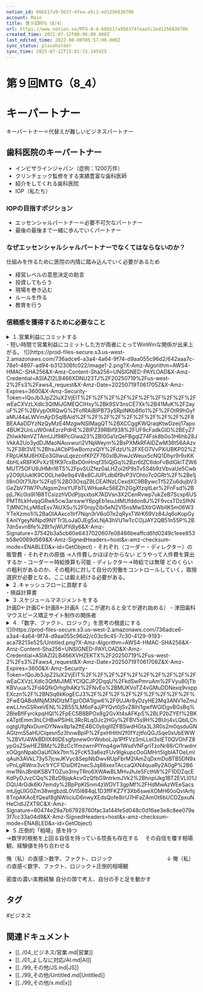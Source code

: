 ```yaml
---
notion_id: 66b517a9-5637-4fea-a5c1-ed125683670b
account: Main
title: 第９回MTG（8/4）
url: https://www.notion.so/MTG-8-4-66b517a956374feaa5c1ed125683670b
created_time: 2022-07-12T00:06:00.000Z
last_edited_time: 2022-08-08T05:57:00.000Z
sync_status: placeholder
sync_time: 2025-07-12T15:01:15.145925
---
```

# 第９回MTG（8_4）

# キーパートナー
キーパートナー＝代替えが難しいビジネスパートナー
## 歯科医院のキーパートナー
- インビザラインジャパン（症例：1200万件）
- クリンチェック監修をする実績豊富な歯科医師
- 紹介をしてくれる歯科医院
- IOP（私たち）
### IOPの目指すポジション
- エッセンシャルパートナー＝必要不可欠なパートナー
- 最後の最後まで一緒に歩んでいくパートナー
### なぜエッセンシャルシャルパートナーでなくてはならないのか？
仕組みを作るために医院の内情に踏み込んでいく必要があるため
- 経営レベルの意思決定の助言
- 投資してもらう
- 現場を巻き込む
- ルールを作る
- 教育を行う
### 信頼感を獲得するために必要なこと
<details>
<summary>１.営業利益にコミットする</summary>
</details>
  - 短い時間で営業利益にコミットした方が両者にとってWinWinな関係が出来上がる。
  ![](https://prod-files-secure.s3.us-west-2.amazonaws.com/736adce6-a3a4-4a64-9f74-d9aa055c96d2/642aaa7c-78e1-4897-ad94-b312306fc022/image1-2.png?X-Amz-Algorithm=AWS4-HMAC-SHA256&X-Amz-Content-Sha256=UNSIGNED-PAYLOAD&X-Amz-Credential=ASIAZI2LB466XDNU23TJ%2F20250719%2Fus-west-2%2Fs3%2Faws4_request&X-Amz-Date=20250719T061705Z&X-Amz-Expires=3600&X-Amz-Security-Token=IQoJb3JpZ2luX2VjEIT%2F%2F%2F%2F%2F%2F%2F%2F%2F%2FwEaCXVzLXdlc3QtMiJGMEQCIHsy%2Bk9SV3nsCE7Xk%2B41MuK%2F2ayuF%2F%2BVypOtRQwG%2FofRAiBlPB73ySRplNKb8flo1%2F%2FOtR9hGyfaMU44aLWVmAjrDSqIBAid%2F%2F%2F%2F%2F%2F%2F%2F%2F%2F8BEAAaDDYzNzQyMzE4MzgwNSIMagQT%2BXCCggKWQraqKtwDzeij17apo4BUK2UnLuWOnkEzrzPdHE%2BIPZ39RBif938%2FUF9cFadkGID%2BEyZ7ZhIwkNmVZTAmlJJf98PcGlwa23%2BI0Ga1zQeFBgqlZ74Fsk8b0o3H6hb28JVkkA2Uo3ydDJMaoNAuvwuri2VNpWeym%2BsPXMkRFAlDZwM36t56AAzv%2F38t3VE%2BhsJACbP5wBomzxQlY%2FdzU%2FXEO7VvPXiUBKP02%2FRpUKMJ6HXEo3GIlwuLqezcnfKPZF760xIBJhwJcWeux5cNQ1Dhyr9r9xKK4bHLxR8FKPvXz1EfK97cxBxD0nHnqf35iQjGq%2Bzr6tZC6doFvBdlGkiTZW6MUT75OFU9JHMn16T5%2FpvSUZfez0aLHZoi2tP9sTv5S4b9zVbvaUe5Cwby2O9jlUuklK9CO0Lhe9e9q4V8x8CJUPLdb6f9vP3VOhto7c0GRt%2F%2Be1jll8nO0t71Ubr%2Fq5%2BO3OsqZ9LCEAINzLCexdXC9BBywcTf52Zu6dujbV3GeZbV71W7PuNgsm2nxYUFbTLWHueAc56EZh2GgXfzqitLer%2FnFsd%2BpjL7Kc0is9I1B8TCsizzhVOdPjqxxbsK7ADVsn3X2CenRvwp7ukZeB7Scxp6USPMTfiLkHvqqGRwk5cw3arswwY6pgEb1euJdMUfddon8J%2F9vcsTDzSfhNTjMNChLyM6zEsv7AUXSu%2F0rqyZibi5eN2Vl5nsMwSXtrGWbIlK5m06W3YTeXzmo1i%2BaOIAAxco1lrf7Nqn3rV6o07e2qRyxTWrK69Vz84Jq6oKopGyEAnlYgeyNiNpd9NYTr3LoJaDJEg5xLNjA3hVU1wTcCOjJAY2QB51n55P%2B7dn5xvnBfe%2Bt1vjWUfYdIy6&X-Amz-Signature=37542b3a5cb60e6437020607e08466beaffcd6fd0249c1eee853b58e0069d569&X-Amz-SignedHeaders=host&x-amz-checksum-mode=ENABLED&x-id=GetObject)
  - それぞれ（コーダー・ディレクター）の販管費
  - それぞれの原価
  →人件費しかほぼかからない
  どうやって人件費を算出するか
  - コーダー＝時給換算も可能
  - ディレクター→時給では無理
  どのくらいの粗利があるのか、その粗利に対して自分の労働をコントロールしていく。取捨選択が必要となる。ここは鍛え続ける必要がある。
<details>
<summary>２.キャッシュフローに貢献する</summary>
</details>
  - 損益計算書
<details>
<summary>３.スケジュールマネジメントをする</summary>
</details>
  計画D←計画C←計画B←計画A（ここが遅れると全てが遅れ始める）
  - 津田歯科マウスピース矯正サイト制作の関係者
  
<details>
<summary>４.「数字、ファクト、ロジック」を思考の根底にする</summary>
</details>
  ![](https://prod-files-secure.s3.us-west-2.amazonaws.com/736adce6-a3a4-4a64-9f74-d9aa055c96d2/c03c9c45-7c30-4129-9193-aca78213e525/Untitled.png?X-Amz-Algorithm=AWS4-HMAC-SHA256&X-Amz-Content-Sha256=UNSIGNED-PAYLOAD&X-Amz-Credential=ASIAZI2LB466XVHZEKTX%2F20250719%2Fus-west-2%2Fs3%2Faws4_request&X-Amz-Date=20250719T061708Z&X-Amz-Expires=3600&X-Amz-Security-Token=IQoJb3JpZ2luX2VjEIT%2F%2F%2F%2F%2F%2F%2F%2F%2F%2FwEaCXVzLXdlc3QtMiJIMEYCIQCJP2DqqU%2FkdSwPmruAm%2FVyu80jTbKBVuua%2Fd4QfkOrhgIhAKz%2FNvEo%2BMUKVoTZ4vGMuDDNexq9vxppEXczn%2F%2BNSq6kKogECJ3%2F%2F%2F%2F%2F%2F%2F%2F%2F%2FwEQABoMNjM3NDIzMTgzODA1Igw6%2F9UJAr8yDzyHE2Mq3ANV1eZmJewLLhnGSRxeVENL%2B5S1LM6oFaJjPYQvt0jSvZ8lhl1gwfWGlDgvBGsBq%2BIeBflFyrckpqHQl%2FpEC5B8BPOx8g2GvXt4sAFKpS%2BLP2bZYEf%2BKxATptEmm3hLCHBwPSiHiL3RcRLqOJc2HGy%2FBV5s9H%2BUrj4vLQbILChogtgUfgNxDumDYNwx8p1aZftE4BC0ybglIlZFBSwdHGta3L3R0s2m0qsduGNAGlzmS5aHUClqesn5z3hnwBplP%2FpxHHIthI2f0fYzjtfoQGJSqe0xUbEWW%2BVfJ4WkBDIlX4tIDEsgfpnew0rrWoboLJp1PfFVz3mLLel3stET0QVGhFZ8ypGsZSwHEZBMz%2BzCc1fmzwrnPlYnq4gw1WsdVNFgrITzoNr86rCI1rwdnrxOQgnNpabOaUfOkk7tm%2FcK53a6ezFUv9lgkupcOoGMHrt5lgbIATOeLmlqAuh3AVkL73y57jcwJKVyc8SepNbDwvRUpFbrM2lAmZqDxmDoBTB5DN9xvPnLgRWnx3vc1rYCF1DsiDlf2necSJq88xexTAccaQXN4quaRy2A0gP%2B6mw1NnJBnbKSBVTOZuo3myTRro6XWAwBLMHvJhJe5FcthW%2F1DDZqcEKdPyDJvzCQq%2BzDBjqkAcvOzQfbG9ntrkmJVk2%2BhnplJkg1BT2EVLl01JDQU4rGdk6Kr7emdy%2BpPpKISnm4zWDVT3gpMf%2FHdMwAzWEeSacsmtJjgUIG0Zm38wigbzdL0Vl5l884qL1D3ffFKZ7Y3Xb6sweXOMH60oQvlArhj8TnpAKAoEfQeaf8gNWiiciuD6nwyXEdsQofe8irU7HFaZAmOt6bUCDZpxuNHeCldIJZXTRC&X-Amz-Signature=60474e29a7b67928760fac3a144fe5d048c0d16ae3e8c8ee079a3f7cc33a04d9&X-Amz-SignedHeaders=host&x-amz-checksum-mode=ENABLED&x-id=GetObject)
<details>
<summary>５.圧倒的「相場」感を持つ</summary>
</details>
  →数字的根拠を上回る自信を持っている院長も存在する
　その自信を覆す相場観、経験値を持ち合わせる
  
  俺（私）の直感＞数字、ファクト、ロジック
　　　　　　　　　　↓
俺（私）の直感＜数字、ファクト、ロジック＋圧倒的相場観
  
  密度の濃い実務経験
自分の頭で考え、自分の手と足を動かす
  

## タグ

#ビジネス 

## 関連ドキュメント

- [[../04_ビジネス/営業.md|営業]]
- [[../01_よしなに対応/AI.md|AI]]
- [[../99_その他/JS.md|JS]]
- [[../99_その他/Untitled.md|Untitled]]
- [[../99_その他/x.md|x]]
